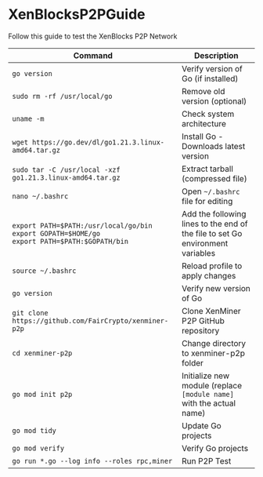 # XenBlocksP2PGuide
Follow this guide to test the XenBlocks P2P Network 

| Command | Description |
|---------|-------------|
| `go version` | Verify version of Go (if installed) |
| `sudo rm -rf /usr/local/go` | Remove old version (optional) |
| `uname -m` | Check system architecture |
| `wget https://go.dev/dl/go1.21.3.linux-amd64.tar.gz` | Install Go - Downloads latest version |
| `sudo tar -C /usr/local -xzf go1.21.3.linux-amd64.tar.gz` | Extract tarball (compressed file) |
| `nano ~/.bashrc` | Open `~/.bashrc` file for editing |
|  `export PATH=$PATH:/usr/local/go/bin` <br> `export GOPATH=$HOME/go` <br> `export PATH=$PATH:$GOPATH/bin` | Add the following lines to the end of the file to set Go environment variables  |
| `source ~/.bashrc` | Reload profile to apply changes |
| `go version` | Verify new version of Go |
| `git clone https://github.com/FairCrypto/xenminer-p2p` | Clone XenMiner P2P GitHub repository |
| `cd xenminer-p2p` | Change directory to xenminer-p2p folder |
| `go mod init p2p` | Initialize new module (replace `[module name]` with the actual name) |
| `go mod tidy` | Update Go projects |
| `go mod verify` | Verify Go projects |
| `go run *.go --log info --roles rpc,miner` | Run P2P Test |
